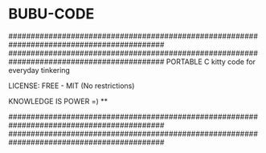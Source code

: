 # BUBU-CODE

###########################################################################################
###########################################################################################
PORTABLE C kitty code for everyday tinkering

LICENSE: FREE - MIT (No restrictions)

KNOWLEDGE IS POWER =) **

###########################################################################################
###########################################################################################

